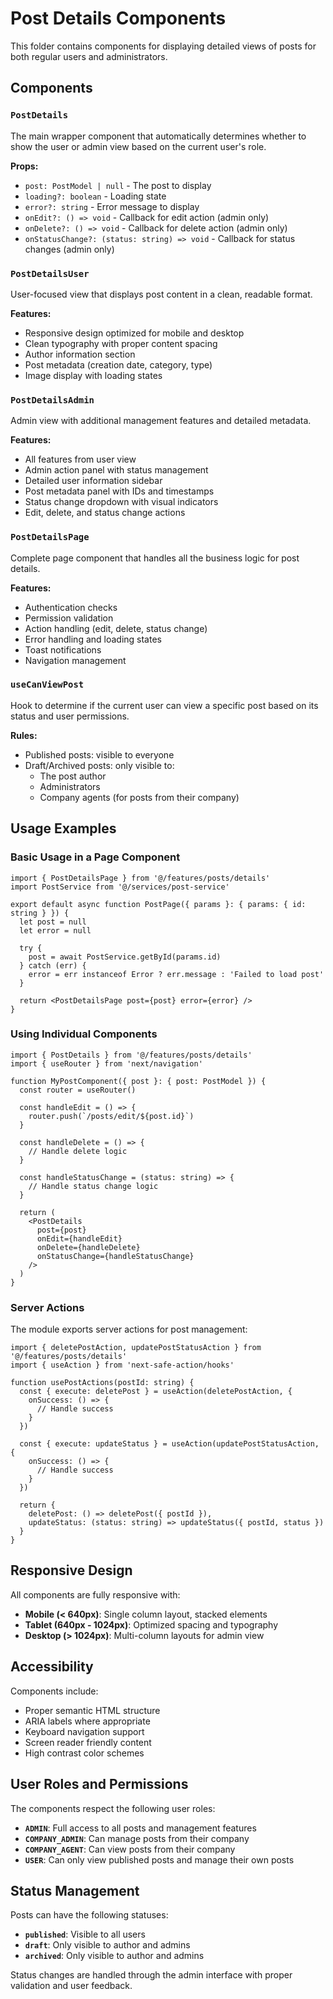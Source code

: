 # Post Details Components

This folder contains components for displaying detailed views of posts for both regular users and administrators.

## Components

### `PostDetails`
The main wrapper component that automatically determines whether to show the user or admin view based on the current user's role.

**Props:**
- `post: PostModel | null` - The post to display
- `loading?: boolean` - Loading state
- `error?: string` - Error message to display
- `onEdit?: () => void` - Callback for edit action (admin only)
- `onDelete?: () => void` - Callback for delete action (admin only)
- `onStatusChange?: (status: string) => void` - Callback for status changes (admin only)

### `PostDetailsUser`
User-focused view that displays post content in a clean, readable format.

**Features:**
- Responsive design optimized for mobile and desktop
- Clean typography with proper content spacing
- Author information section
- Post metadata (creation date, category, type)
- Image display with loading states

### `PostDetailsAdmin`
Admin view with additional management features and detailed metadata.

**Features:**
- All features from user view
- Admin action panel with status management
- Detailed user information sidebar
- Post metadata panel with IDs and timestamps
- Status change dropdown with visual indicators
- Edit, delete, and status change actions

### `PostDetailsPage`
Complete page component that handles all the business logic for post details.

**Features:**
- Authentication checks
- Permission validation
- Action handling (edit, delete, status change)
- Error handling and loading states
- Toast notifications
- Navigation management

### `useCanViewPost`
Hook to determine if the current user can view a specific post based on its status and user permissions.

**Rules:**
- Published posts: visible to everyone
- Draft/Archived posts: only visible to:
  - The post author
  - Administrators
  - Company agents (for posts from their company)

## Usage Examples

### Basic Usage in a Page Component

```tsx
import { PostDetailsPage } from '@/features/posts/details'
import PostService from '@/services/post-service'

export default async function PostPage({ params }: { params: { id: string } }) {
  let post = null
  let error = null

  try {
    post = await PostService.getById(params.id)
  } catch (err) {
    error = err instanceof Error ? err.message : 'Failed to load post'
  }

  return <PostDetailsPage post={post} error={error} />
}
```

### Using Individual Components

```tsx
import { PostDetails } from '@/features/posts/details'
import { useRouter } from 'next/navigation'

function MyPostComponent({ post }: { post: PostModel }) {
  const router = useRouter()

  const handleEdit = () => {
    router.push(`/posts/edit/${post.id}`)
  }

  const handleDelete = () => {
    // Handle delete logic
  }

  const handleStatusChange = (status: string) => {
    // Handle status change logic
  }

  return (
    <PostDetails
      post={post}
      onEdit={handleEdit}
      onDelete={handleDelete}
      onStatusChange={handleStatusChange}
    />
  )
}
```

### Server Actions

The module exports server actions for post management:

```tsx
import { deletePostAction, updatePostStatusAction } from '@/features/posts/details'
import { useAction } from 'next-safe-action/hooks'

function usePostActions(postId: string) {
  const { execute: deletePost } = useAction(deletePostAction, {
    onSuccess: () => {
      // Handle success
    }
  })

  const { execute: updateStatus } = useAction(updatePostStatusAction, {
    onSuccess: () => {
      // Handle success
    }
  })

  return {
    deletePost: () => deletePost({ postId }),
    updateStatus: (status: string) => updateStatus({ postId, status })
  }
}
```

## Responsive Design

All components are fully responsive with:

- **Mobile (< 640px)**: Single column layout, stacked elements
- **Tablet (640px - 1024px)**: Optimized spacing and typography
- **Desktop (> 1024px)**: Multi-column layouts for admin view

## Accessibility

Components include:

- Proper semantic HTML structure
- ARIA labels where appropriate
- Keyboard navigation support
- Screen reader friendly content
- High contrast color schemes

## User Roles and Permissions

The components respect the following user roles:

- **`ADMIN`**: Full access to all posts and management features
- **`COMPANY_ADMIN`**: Can manage posts from their company
- **`COMPANY_AGENT`**: Can view posts from their company
- **`USER`**: Can only view published posts and manage their own posts

## Status Management

Posts can have the following statuses:

- **`published`**: Visible to all users
- **`draft`**: Only visible to author and admins
- **`archived`**: Only visible to author and admins

Status changes are handled through the admin interface with proper validation and user feedback.
